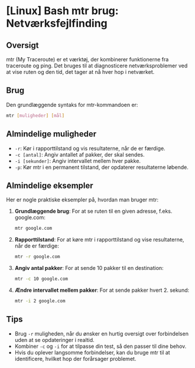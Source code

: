 # [Linux] Bash mtr brug: Netværksfejlfinding

## Oversigt
mtr (My Traceroute) er et værktøj, der kombinerer funktionerne fra traceroute og ping. Det bruges til at diagnosticere netværksproblemer ved at vise ruten og den tid, det tager at nå hver hop i netværket.

## Brug
Den grundlæggende syntaks for mtr-kommandoen er:

```bash
mtr [muligheder] [mål]
```

## Almindelige muligheder
- `-r`: Kør i rapporttilstand og vis resultaterne, når de er færdige.
- `-c [antal]`: Angiv antallet af pakker, der skal sendes.
- `-i [sekunder]`: Angiv intervallet mellem hver pakke.
- `-p`: Kør mtr i en permanent tilstand, der opdaterer resultaterne løbende.

## Almindelige eksempler
Her er nogle praktiske eksempler på, hvordan man bruger mtr:

1. **Grundlæggende brug**:
   For at se ruten til en given adresse, f.eks. google.com:
   ```bash
   mtr google.com
   ```

2. **Rapporttilstand**:
   For at køre mtr i rapporttilstand og vise resultaterne, når de er færdige:
   ```bash
   mtr -r google.com
   ```

3. **Angiv antal pakker**:
   For at sende 10 pakker til en destination:
   ```bash
   mtr -c 10 google.com
   ```

4. **Ændre intervallet mellem pakker**:
   For at sende pakker hvert 2. sekund:
   ```bash
   mtr -i 2 google.com
   ```

## Tips
- Brug `-r` muligheden, når du ønsker en hurtig oversigt over forbindelsen uden at se opdateringer i realtid.
- Kombiner `-c` og `-i` for at tilpasse din test, så den passer til dine behov.
- Hvis du oplever langsomme forbindelser, kan du bruge mtr til at identificere, hvilket hop der forårsager problemet.